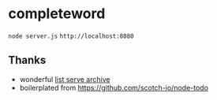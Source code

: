 # completeword

`node server.js`
`http://localhost:8080`

## Thanks
- wonderful [list serve archive](http://thelistservearchive.com)
- boilerplated from https://github.com/scotch-io/node-todo

